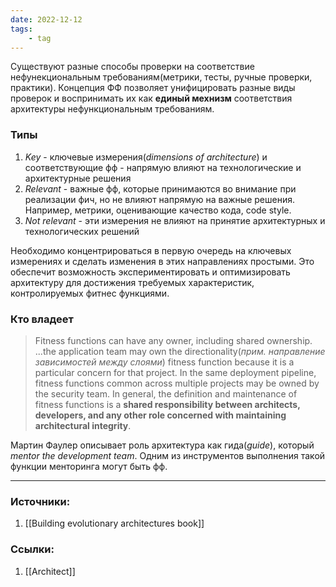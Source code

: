 ```yaml
---
date: 2022-12-12
tags:
    - tag
---
```


Существуют разные способы проверки на соответствие нефунекциональным требованиям(метрики, тесты, ручные проверки, практики). Концепция ФФ позволяет унифицировать разные виды проверок и воспринимать их как **единый мехнизм** соответствия архитектуры нефункциональным требованиям.

### Типы

1. *Key* - ключевые измерения(*dimensions of architecture*) и соответствующие фф - напрямую влияют на технологические и архитектурные решения
1. *Relevant* - важные фф, которые принимаются во внимание при реализации фич, но не влияют напрямую на важные решения. Например, метрики, оценивающие качество кода, code style.
1. *Not relevant* - эти измерения не влияют на принятие архитектурных и технологических решений

Необходимо концентрироваться в первую очередь на ключевых измерениях и сделать изменения в этих направлениях простыми. Это обеспечит возможность экспериментировать и оптимизировать архитектуру для достижения требуемых характеристик, контролируемых фитнес функциями.

 ### Кто владеет

 > Fitness functions can have any owner, including shared ownership. ...the application team may own the directionality(*прим. направление зависимостей между слоями*) fitness function because it is a particular concern for that project. In the same deployment pipeline, fitness functions common across multiple projects may be owned by the security team. In general, the definition and maintenance of fitness functions is a **shared responsibility between architects, developers, and any other role concerned with maintaining architectural integrity**.

 Мартин Фаулер описывает роль архитектура как гида(*guide*), который *mentor the development team*. Одним из инструментов выполнения такой функции менторинга могут быть фф.

---

### Источники:
1. [[Building evolutionary architectures book]]

### Ссылки:
1. [[Architect]]